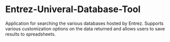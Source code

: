 # Entrez-Univeral-Database-Tool
Application for searching the various databases hosted by Entrez. Supports various customization options on the data returned and allows users to save results to spreadsheets.

